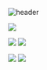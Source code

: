 
![header](https://capsule-render.vercel.app/api?type=waving&color=gradient&height=120&animation=fadeIn&section=footer&text=🚀&fontAlign=70)

![](http://github-profile-summary-cards.vercel.app/api/cards/profile-details?username=downpour07&theme=tokyonight)

![](http://github-profile-summary-cards.vercel.app/api/cards/repos-per-language?username=downpour07&theme=tokyonight)
![](http://github-profile-summary-cards.vercel.app/api/cards/most-commit-language?username=downpour07&theme=tokyonight)

![](http://github-profile-summary-cards.vercel.app/api/cards/stats?username=downpour07&theme=tokyonight)
![](http://github-profile-summary-cards.vercel.app/api/cards/productive-time?username=downpour07&theme=tokyonight&utcOffset=8)
